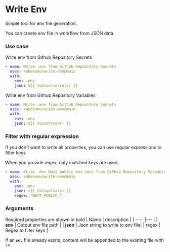 # Write Env

Simple tool for env file generation.

You can create env file in workflow from JSON data.

### Use case

Write env from Github Repository Secrets

```yml
- name: Write .env from Github Repository Secrets
  uses: kakekomu/write-env@main
  with:
    env: .env
    json: ${{ toJson(secrets) }}
```

Write env from Github Repository Variables

```yml
- name: Write .env from Github Repository Secrets
  uses: kakekomu/write-env@main
  with:
    env: .env
    json: ${{ toJson(vars) }}
```

### Filter with regular expression

If you don't want to write all properties, you can use regular expressions to
filter keys

When you provide regex, only matched keys are used.

```yml
- name: Write .env Next public env vars from Github Repository Variables
  uses: kakekomu/write-env@main
  with:
    env: .env
    json: ${{ toJson(vars) }}
    regex: ^NEXT_PUBLIC.*
```

### Arguments

Required properties are shown in bold | Name | description | | ---- |--- | |
**env** | Output env file path | | **json** | Json string to write to env file|
| regex | Regex to filter keys |

If an `env` file already exists, content will be appended to the existing file
with `\n`
